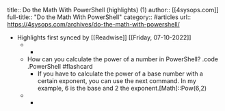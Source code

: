 title:: Do the Math With PowerShell (highlights) (1)
author:: [[4sysops.com]]
full-title:: "Do the Math With PowerShell"
category:: #articles
url:: https://4sysops.com/archives/do-the-math-with-powershell/

- Highlights first synced by [[Readwise]] [[Friday, 07-10-2022]]
	- -
	- How can you calculate the power of a number in PowerShell? .code .PowerShell #flashcard
		- If you have to calculate the power of a base number with a certain exponent, you can use the next command. In my example, 6 is the base and 2 the exponent.[Math]::Pow(6,2)
	- -